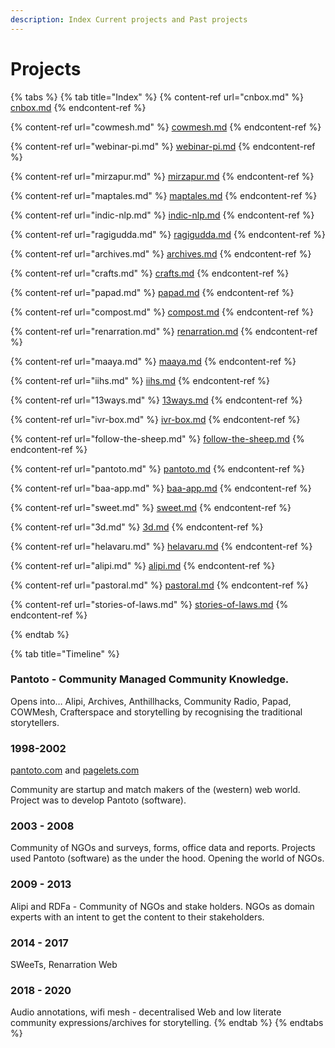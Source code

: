 ```yaml
---
description: Index Current projects and Past projects
---
```


# Projects

{% tabs %}
{% tab title="Index" %}
{% content-ref url="cnbox.md" %}
[cnbox.md](cnbox.md)
{% endcontent-ref %}

{% content-ref url="cowmesh.md" %}
[cowmesh.md](cowmesh.md)
{% endcontent-ref %}

{% content-ref url="webinar-pi.md" %}
[webinar-pi.md](webinar-pi.md)
{% endcontent-ref %}

{% content-ref url="mirzapur.md" %}
[mirzapur.md](mirzapur.md)
{% endcontent-ref %}

{% content-ref url="maptales.md" %}
[maptales.md](maptales.md)
{% endcontent-ref %}

{% content-ref url="indic-nlp.md" %}
[indic-nlp.md](indic-nlp.md)
{% endcontent-ref %}

{% content-ref url="ragigudda.md" %}
[ragigudda.md](ragigudda.md)
{% endcontent-ref %}

{% content-ref url="archives.md" %}
[archives.md](archives.md)
{% endcontent-ref %}

{% content-ref url="crafts.md" %}
[crafts.md](crafts.md)
{% endcontent-ref %}

{% content-ref url="papad.md" %}
[papad.md](papad.md)
{% endcontent-ref %}

{% content-ref url="compost.md" %}
[compost.md](compost.md)
{% endcontent-ref %}

{% content-ref url="renarration.md" %}
[renarration.md](renarration.md)
{% endcontent-ref %}

{% content-ref url="maaya.md" %}
[maaya.md](maaya.md)
{% endcontent-ref %}

{% content-ref url="iihs.md" %}
[iihs.md](iihs.md)
{% endcontent-ref %}

{% content-ref url="13ways.md" %}
[13ways.md](13ways.md)
{% endcontent-ref %}

{% content-ref url="ivr-box.md" %}
[ivr-box.md](ivr-box.md)
{% endcontent-ref %}

{% content-ref url="follow-the-sheep.md" %}
[follow-the-sheep.md](follow-the-sheep.md)
{% endcontent-ref %}

{% content-ref url="pantoto.md" %}
[pantoto.md](pantoto.md)
{% endcontent-ref %}

{% content-ref url="baa-app.md" %}
[baa-app.md](baa-app.md)
{% endcontent-ref %}

{% content-ref url="sweet.md" %}
[sweet.md](sweet.md)
{% endcontent-ref %}

{% content-ref url="3d.md" %}
[3d.md](3d.md)
{% endcontent-ref %}

{% content-ref url="helavaru.md" %}
[helavaru.md](helavaru.md)
{% endcontent-ref %}

{% content-ref url="alipi.md" %}
[alipi.md](alipi.md)
{% endcontent-ref %}

{% content-ref url="pastoral.md" %}
[pastoral.md](pastoral.md)
{% endcontent-ref %}

{% content-ref url="stories-of-laws.md" %}
[stories-of-laws.md](stories-of-laws.md)
{% endcontent-ref %}


{% endtab %}

{% tab title="Timeline" %}
### Pantoto - Community Managed Community Knowledge.

Opens into… Alipi, Archives, Anthillhacks, Community Radio, Papad, COWMesh, Crafterspace and storytelling by recognising the traditional storytellers.

### 1998-2002 <a href="#1998-2002" id="1998-2002"></a>

&#x20;[pantoto.com](http://pantoto.com/) and [pagelets.com](http://pagelets.com/)

Community are startup and match makers of the (western) web world. Project was to develop Pantoto (software).

### 2003 - 2008 <a href="#2003---2008" id="2003---2008"></a>

Community of NGOs and surveys, forms, office data and reports. Projects used Pantoto (software) as the under the hood. Opening the world of NGOs.

### 2009 - 2013 <a href="#2009---2013" id="2009---2013"></a>

Alipi and RDFa - Community of NGOs and stake holders. NGOs as domain experts with an intent to get the content to their stakeholders.

### 2014 - 2017 <a href="#2014---2017" id="2014---2017"></a>

SWeeTs, Renarration Web

### 2018 - 2020 <a href="#2018---2020" id="2018---2020"></a>

Audio annotations, wifi mesh - decentralised Web and low literate community expressions/archives for storytelling.
{% endtab %}
{% endtabs %}
